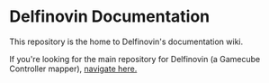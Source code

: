 # Delfinovin Documentation

This repository is the home to Delfinovin's documentation wiki.

If you're looking for the main repository for Delfinovin (a Gamecube Controller mapper), [navigate here.](https://github.com/Struggleton/Delfinovin)
